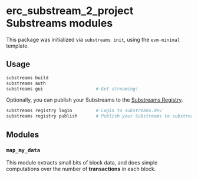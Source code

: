# erc_substream_2_project Substreams modules

This package was initialized via `substreams init`, using the `evm-minimal` template.

## Usage

```bash
substreams build
substreams auth
substreams gui       			  # Get streaming!
```

Optionally, you can publish your Substreams to the [Substreams Registry](https://substreams.dev).

```bash
substreams registry login         # Login to substreams.dev
substreams registry publish       # Publish your Substreams to substreams.dev
```

## Modules

### `map_my_data`

This module extracts small bits of block data, and does simple computations over the 
number of **transactions** in each block.

